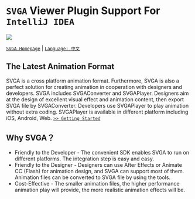 # `SVGA` Viewer Plugin Support For `IntelliJ IDEA`

![](https://plugins.jetbrains.com/files/12760/screenshot_20060.png)

[`SVGA Homepage`](http://svga.io/en/index.html) | [`Language: 中文`](README.zh.md)

## The Latest Animation Format
SVGA is a cross platform animation format. Furthermore, SVGA is also a perfect solution for creating animation in cooperation with designers and developers. SVGA includes SVGAConverter and SVGAPlayer. Designers aim at the design of excellent visual effect and animation content, then export SVGA file by SVGAConverter. Developers use SVGAPlayer to play animation without extra coding. SVGAPlayer is available in different platform including iOS, Android, Web. [`>> Getting Started`](http://svga.io/en/integrated.html)

## Why SVGA？
- Friendly to the Developer - The convenient SDK enables SVGA to run on different platforms. The integration step is easy and easy.
- Friendly to the Designer - Designers can use After Effects or Animate CC (Flash) for animation design, and SVGA can support most of them. Animation files can be converted to SVGA file by using the tools.
- Cost-Effective - The smaller animation files, the higher performance animation play will provide, the more realistic animation effects will be.
